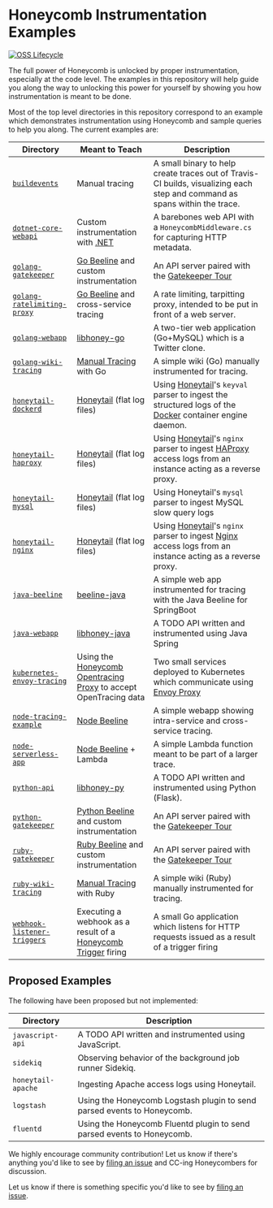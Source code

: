 # Honeycomb Instrumentation Examples

[![OSS Lifecycle](https://img.shields.io/osslifecycle/honeycombio/examples)](https://github.com/honeycombio/home/blob/main/honeycomb-oss-lifecycle-and-practices.md)

The full power of Honeycomb is unlocked by proper instrumentation, especially at
the code level. The examples in this repository will help guide you
along the way to unlocking this power for yourself by showing you how
instrumentation is meant to be done.

Most of the top level directories in this repository correspond to an example
which demonstrates instrumentation using Honeycomb and sample queries to help
you along. The current examples are:

| Directory | Meant to Teach | Description |
| --- | --- | --- |
| [`buildevents`](https://github.com/honeycombio/buildevents) | Manual tracing | A small binary to help create traces out of Travis-CI builds, visualizing each step and command as spans within the trace. |
| [`dotnet-core-webapi`](dotnet-core-webapi) | Custom instrumentation with [.NET](https://docs.honeycomb.io/instrumenting-your-application/dotnet/) | A barebones web API with a `HoneycombMiddleware.cs` for capturing HTTP metadata. |
| [`golang-gatekeeper`](golang-gatekeeper) | [Go Beeline](https://docs.honeycomb.io/getting-data-in/beelines/go-beeline/) and custom instrumentation | An API server paired with the [Gatekeeper Tour](https://docs.honeycomb.io/gatekeeper-tour/) |
| [`golang-ratelimiting-proxy`](golang-ratelimiting-proxy) | [Go Beeline](https://docs.honeycomb.io/getting-data-in/beelines/go-beeline/) and cross-service tracing | A rate limiting, tarpitting proxy, intended to be put in front of a web server. |
| [`golang-webapp`](golang-webapp) | [libhoney-go](https://docs.honeycomb.io/sdk/go/) | A two-tier web application (Go+MySQL) which is a Twitter clone. |
| [`golang-wiki-tracing`](golang-wiki-tracing) | [Manual Tracing](https://docs.honeycomb.io/working-with-data/tracing/send-trace-data/#manual-tracing) with Go | A simple wiki (Go) manually instrumented for tracing. |
| [`honeytail-dockerd`](honeytail-dockerd) | [Honeytail](https://docs.honeycomb.io/getting-data-in/honeytail/) (flat log files) | Using [Honeytail]()'s `keyval` parser to ingest the structured logs of the [Docker]() container engine daemon. |
| [`honeytail-haproxy`](honeytail-haproxy) | [Honeytail](https://docs.honeycomb.io/getting-data-in/honeytail/) (flat log files) | Using [Honeytail]()'s `nginx` parser to ingest [HAProxy](https://www.haproxy.org/) access logs from an instance acting as a reverse proxy. |
| [`honeytail-mysql`](honeytail-mysql) | [Honeytail](https://docs.honeycomb.io/getting-data-in/honeytail/) (flat log files) | Using Honeytail's `mysql` parser to ingest MySQL slow query logs |
| [`honeytail-nginx`](honeytail-nginx) | [Honeytail](https://docs.honeycomb.io/getting-data-in/honeytail/) (flat log files) | Using [Honeytail]()'s `nginx` parser to ingest [Nginx]() access logs from an instance acting as a reverse proxy. |
| [`java-beeline`](java-beeline) | [beeline-java](https://docs.honeycomb.io/getting-data-in/java/beeline/)| A simple web app instrumented for tracing with the Java Beeline for SpringBoot |
| [`java-webapp`](java-webapp) | [libhoney-java](https://docs.honeycomb.io/sdk/java/) | A TODO API written and instrumented using Java Spring |
| [`kubernetes-envoy-tracing`](kubernetes-envoy-tracing) | Using the [Honeycomb Opentracing Proxy](https://github.com/honeycombio/honeycomb-opentracing-proxy) to accept OpenTracing data | Two small services deployed to Kubernetes which communicate using [Envoy Proxy](https://www.envoyproxy.io/) |
| [`node-tracing-example`](node-tracing-example) | [Node Beeline](https://docs.honeycomb.io/getting-data-in/javascript/beeline-nodejs/) | A simple webapp showing intra-service and cross-service tracing. |
| [`node-serverless-app`](node-serverless-app) | [Node Beeline](https://docs.honeycomb.io/getting-data-in/javascript/beeline-nodejs/) + Lambda | A simple Lambda function meant to be part of a larger trace. |
| [`python-api`](python-api) | [libhoney-py](https://docs.honeycomb.io/sdk/python/) | A TODO API written and instrumented using Python (Flask). |
| [`python-gatekeeper`](python-gatekeeper) | [Python Beeline](https://docs.honeycomb.io/getting-data-in/beelines/python-beeline/) and custom instrumentation | An API server paired with the [Gatekeeper Tour](https://docs.honeycomb.io/gatekeeper-tour/) |
| [`ruby-gatekeeper`](ruby-gatekeeper) | [Ruby Beeline](https://docs.honeycomb.io/getting-data-in/beelines/ruby-beeline/) and custom instrumentation | An API server paired with the [Gatekeeper Tour](https://docs.honeycomb.io/gatekeeper-tour/) |
| [`ruby-wiki-tracing`](ruby-wiki-tracing) | [Manual Tracing](https://docs.honeycomb.io/working-with-data/tracing/send-trace-data/#manual-tracing) with Ruby | A simple wiki (Ruby) manually instrumented for tracing. |
| [`webhook-listener-triggers`](webhook-listener-triggers) | Executing a webhook as a result of a [Honeycomb Trigger](https://docs.honeycomb.io/working-with-data/triggers/) firing | A small Go application which listens for HTTP requests issued as a result of a trigger firing |


## Proposed Examples

The following have been proposed but not implemented:

| Directory           | Description                                                             |
| ------------------- | ----------------------------------------------------------------------- |
| `javascript-api`    | A TODO API written and instrumented using JavaScript.                   |
| `sidekiq`           | Observing behavior of the background job runner Sidekiq.                |
| `honeytail-apache`  | Ingesting Apache access logs using Honeytail.                           |
| `logstash`          | Using the Honeycomb Logstash plugin to send parsed events to Honeycomb. |
| `fluentd`           | Using the Honeycomb Fluentd plugin to send parsed events to Honeycomb.  |

We highly encourage community contribution! Let us know if there's anything you'd like to see
by [filing an issue](https://github.com/honeycombio/examples/issues/new) and CC-ing Honeycombers
for discussion.

Let us know if there is something specific you'd like to see by [filing an
issue](https://github.com/honeycombio/examples/issues/new).
